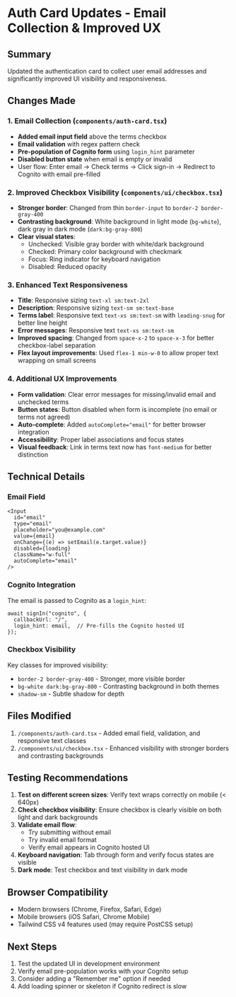 # Auth Card Updates - Email Collection & Improved UX

## Summary
Updated the authentication card to collect user email addresses and significantly improved UI visibility and responsiveness.

## Changes Made

### 1. Email Collection (`components/auth-card.tsx`)
- **Added email input field** above the terms checkbox
- **Email validation** with regex pattern check
- **Pre-population of Cognito form** using `login_hint` parameter
- **Disabled button state** when email is empty or invalid
- User flow: Enter email → Check terms → Click sign-in → Redirect to Cognito with email pre-filled

### 2. Improved Checkbox Visibility (`components/ui/checkbox.tsx`)
- **Stronger border**: Changed from thin `border-input` to `border-2 border-gray-400`
- **Contrasting background**: White background in light mode (`bg-white`), dark gray in dark mode (`dark:bg-gray-800`)
- **Clear visual states**:
  - Unchecked: Visible gray border with white/dark background
  - Checked: Primary color background with checkmark
  - Focus: Ring indicator for keyboard navigation
  - Disabled: Reduced opacity

### 3. Enhanced Text Responsiveness
- **Title**: Responsive sizing `text-xl sm:text-2xl`
- **Description**: Responsive sizing `text-sm sm:text-base`
- **Terms label**: Responsive text `text-xs sm:text-sm` with `leading-snug` for better line height
- **Error messages**: Responsive text `text-xs sm:text-sm`
- **Improved spacing**: Changed from `space-x-2` to `space-x-3` for better checkbox-label separation
- **Flex layout improvements**: Used `flex-1 min-w-0` to allow proper text wrapping on small screens

### 4. Additional UX Improvements
- **Form validation**: Clear error messages for missing/invalid email and unchecked terms
- **Button states**: Button disabled when form is incomplete (no email or terms not agreed)
- **Auto-complete**: Added `autoComplete="email"` for better browser integration
- **Accessibility**: Proper label associations and focus states
- **Visual feedback**: Link in terms text now has `font-medium` for better distinction

## Technical Details

### Email Field
```tsx
<Input
  id="email"
  type="email"
  placeholder="you@example.com"
  value={email}
  onChange={(e) => setEmail(e.target.value)}
  disabled={loading}
  className="w-full"
  autoComplete="email"
/>
```

### Cognito Integration
The email is passed to Cognito as a `login_hint`:
```tsx
await signIn("cognito", {
  callbackUrl: "/",
  login_hint: email,  // Pre-fills the Cognito hosted UI
});
```

### Checkbox Visibility
Key classes for improved visibility:
- `border-2 border-gray-400` - Stronger, more visible border
- `bg-white dark:bg-gray-800` - Contrasting background in both themes
- `shadow-sm` - Subtle shadow for depth

## Files Modified
1. `/components/auth-card.tsx` - Added email field, validation, and responsive text classes
2. `/components/ui/checkbox.tsx` - Enhanced visibility with stronger borders and contrasting backgrounds

## Testing Recommendations
1. **Test on different screen sizes**: Verify text wraps correctly on mobile (< 640px)
2. **Check checkbox visibility**: Ensure checkbox is clearly visible on both light and dark backgrounds
3. **Validate email flow**: 
   - Try submitting without email
   - Try invalid email format
   - Verify email appears in Cognito hosted UI
4. **Keyboard navigation**: Tab through form and verify focus states are visible
5. **Dark mode**: Test checkbox and text visibility in dark mode

## Browser Compatibility
- Modern browsers (Chrome, Firefox, Safari, Edge)
- Mobile browsers (iOS Safari, Chrome Mobile)
- Tailwind CSS v4 features used (may require PostCSS setup)

## Next Steps
1. Test the updated UI in development environment
2. Verify email pre-population works with your Cognito setup
3. Consider adding a "Remember me" option if needed
4. Add loading spinner or skeleton if Cognito redirect is slow
